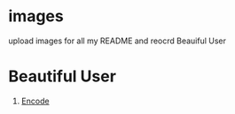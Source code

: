 # images
upload images for all my README and reocrd Beauiful User

# Beautiful User
1. [Encode](https://github.com/encode)
